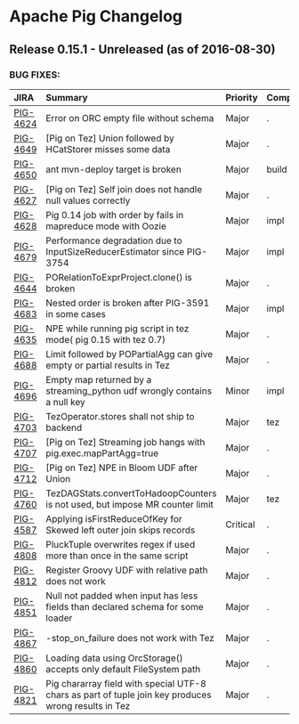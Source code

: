 
<!---
# Licensed to the Apache Software Foundation (ASF) under one
# or more contributor license agreements.  See the NOTICE file
# distributed with this work for additional information
# regarding copyright ownership.  The ASF licenses this file
# to you under the Apache License, Version 2.0 (the
# "License"); you may not use this file except in compliance
# with the License.  You may obtain a copy of the License at
#
#     http://www.apache.org/licenses/LICENSE-2.0
#
# Unless required by applicable law or agreed to in writing, software
# distributed under the License is distributed on an "AS IS" BASIS,
# WITHOUT WARRANTIES OR CONDITIONS OF ANY KIND, either express or implied.
# See the License for the specific language governing permissions and
# limitations under the License.
-->
# Apache Pig Changelog

## Release 0.15.1 - Unreleased (as of 2016-08-30)



### BUG FIXES:

| JIRA | Summary | Priority | Component | Reporter | Contributor |
|:---- |:---- | :--- |:---- |:---- |:---- |
| [PIG-4624](https://issues.apache.org/jira/browse/PIG-4624) | Error on ORC empty file without schema |  Major | . | Thejas M Nair | Daniel Dai |
| [PIG-4649](https://issues.apache.org/jira/browse/PIG-4649) | [Pig on Tez] Union followed by HCatStorer misses some data |  Major | . | Rohini Palaniswamy | Rohini Palaniswamy |
| [PIG-4650](https://issues.apache.org/jira/browse/PIG-4650) | ant mvn-deploy target is broken |  Major | build | Daniel Dai | Daniel Dai |
| [PIG-4627](https://issues.apache.org/jira/browse/PIG-4627) | [Pig on Tez] Self join does not handle null values correctly |  Major | . | Rohini Palaniswamy | Rohini Palaniswamy |
| [PIG-4628](https://issues.apache.org/jira/browse/PIG-4628) | Pig 0.14 job with order by fails in mapreduce mode with Oozie |  Major | impl | Koji Noguchi | Koji Noguchi |
| [PIG-4679](https://issues.apache.org/jira/browse/PIG-4679) | Performance degradation due to InputSizeReducerEstimator since PIG-3754 |  Major | impl | Daniel Dai | Daniel Dai |
| [PIG-4644](https://issues.apache.org/jira/browse/PIG-4644) | PORelationToExprProject.clone() is broken |  Major | . | Ratandeep Ratti | Anthony Hsu |
| [PIG-4683](https://issues.apache.org/jira/browse/PIG-4683) | Nested order is broken after PIG-3591 in some cases |  Major | impl | Daniel Dai | Daniel Dai |
| [PIG-4635](https://issues.apache.org/jira/browse/PIG-4635) | NPE while running pig script in tez mode( pig 0.15 with tez 0.7) |  Major | . | Sachin Sabbarwal | Daniel Dai |
| [PIG-4688](https://issues.apache.org/jira/browse/PIG-4688) | Limit followed by POPartialAgg can give empty or partial results in Tez |  Major | . | Rohini Palaniswamy | Rohini Palaniswamy |
| [PIG-4696](https://issues.apache.org/jira/browse/PIG-4696) | Empty map returned by a streaming\_python udf wrongly contains a null key |  Minor | impl | Cheolsoo Park | Cheolsoo Park |
| [PIG-4703](https://issues.apache.org/jira/browse/PIG-4703) | TezOperator.stores shall not ship to backend |  Major | tez | Daniel Dai | Daniel Dai |
| [PIG-4707](https://issues.apache.org/jira/browse/PIG-4707) | [Pig on Tez] Streaming job hangs with pig.exec.mapPartAgg=true |  Major | . | Rohini Palaniswamy | Rohini Palaniswamy |
| [PIG-4712](https://issues.apache.org/jira/browse/PIG-4712) | [Pig on Tez] NPE in Bloom UDF after Union |  Major | . | Rohini Palaniswamy | Rohini Palaniswamy |
| [PIG-4760](https://issues.apache.org/jira/browse/PIG-4760) | TezDAGStats.convertToHadoopCounters is not used, but impose MR counter limit |  Major | tez | Daniel Dai | Daniel Dai |
| [PIG-4587](https://issues.apache.org/jira/browse/PIG-4587) | Applying isFirstReduceOfKey for Skewed left outer join skips records |  Critical | . | Rohini Palaniswamy | Daniel Dai |
| [PIG-4808](https://issues.apache.org/jira/browse/PIG-4808) | PluckTuple overwrites regex if used more than once in the same script |  Major | . | Eyal Allweil | Eyal Allweil |
| [PIG-4812](https://issues.apache.org/jira/browse/PIG-4812) | Register Groovy UDF with relative path does not work |  Major | . | Daniel Dai | Daniel Dai |
| [PIG-4851](https://issues.apache.org/jira/browse/PIG-4851) | Null not padded when input has less fields than declared schema for some loader |  Major | . | Koji Noguchi | Rohini Palaniswamy |
| [PIG-4867](https://issues.apache.org/jira/browse/PIG-4867) | -stop\_on\_failure does not work with Tez |  Major | . | Rohini Palaniswamy | Rohini Palaniswamy |
| [PIG-4860](https://issues.apache.org/jira/browse/PIG-4860) | Loading data using OrcStorage() accepts only default FileSystem path |  Major | . | Anirudh Beria | Anirudh Beria |
| [PIG-4821](https://issues.apache.org/jira/browse/PIG-4821) | Pig chararray field with special UTF-8 chars as part of tuple join key produces wrong results in Tez |  Major | . | Rohini Palaniswamy | Rohini Palaniswamy |


